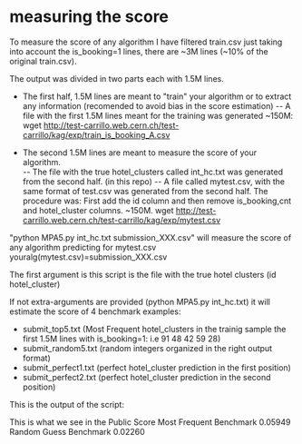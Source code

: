 # measuring the score

To measure the score of any algorithm I have filtered train.csv just taking into account the is_booking=1 lines, there are ~3M lines (~10% of the original train.csv). 

The output was divided in two parts each with 1.5M lines.

- The first half, 1.5M lines are meant to "train" your algorithm or to extract any information (recomended to avoid bias in the score estimation) 
-- A file with the first 1.5M lines meant for the training was generated ~150M: wget http://test-carrillo.web.cern.ch/test-carrillo/kag/exp/train_is_booking_A.csv

- The second 1.5M lines are meant to measure the score of your algorithm.  
-- The file with the true hotel_clusters called int_hc.txt was generated from the second half. (in this repo)
-- A file called mytest.csv, with the same format of test.csv was generated from the second half. 
	     The procedure was: First add the id column and then remove is_booking,cnt and hotel_cluster columns.
	    ~150M. wget http://test-carrillo.web.cern.ch/test-carrillo/kag/exp/mytest.csv

"python MPA5.py int_hc.txt submission_XXX.csv" will measure the score of any algorithm predicting for mytest.csv youralg(mytest.csv)=submission_XXX.csv
 
The first argument is this script is the file with the true hotel clusters (id hotel_cluster)

If not extra-arguments are provided (python MPA5.py int_hc.txt) it will estimate the score of 4 benchmark examples:

- submit_top5.txt (Most Frequent hotel_clusters in the trainig sample the first 1.5M lines with is_booking=1: i.e 91 48 42 59 28)
- submit_random5.txt (random integers organized in the right output format)
- submit_perfect1.txt (perfect hotel_cluster prediction in the first position)
- submit_perfect2.txt (perfect hotel_cluster prediction in the second position)

This is the output of the script:
<script>
python MPA5.py int_hc.txt 
true file:int_hc.txt
Benchmarks:
for Top 5: 0.0725446999999
for Random: 0.0224846777778
for Perfect1: 1.0
for Perfect2: 0.5
</script>

This is what we see in the Public Score
Most Frequent Benchmark	0.05949
Random Guess Benchmark	0.02260
